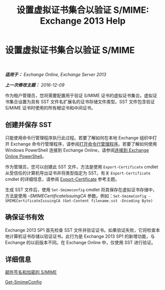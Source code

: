 ﻿---
title: '设置虚拟证书集合以验证 S/MIME: Exchange 2013 Help'
TOCTitle: 设置虚拟证书集合以验证 S/MIME
ms:assetid: 04a616e6-197c-490c-ae8c-c8d5f0f0b3dd
ms:mtpsurl: https://technet.microsoft.com/zh-cn/library/Dn626155(v=EXCHG.150)
ms:contentKeyID: 61212703
ms.date: 01/11/2018
mtps_version: v=EXCHG.150
ms.translationtype: HT
---

# 设置虚拟证书集合以验证 S/MIME

 

_**适用于：** Exchange Online, Exchange Server 2013_

_**上一次修改主题：** 2016-12-09_

作为租户管理员，您将需要配置用于验证 S/MIME 证书的虚拟证书集合。虚拟证书集合设置为具有 SST 文件名扩展名的证书存储文件类型。SST 文件包含验证 S/MIME 证书时使用的所有根证书和中间证书。

## 创建并保存 SST

只能使用命令行管理程序执行此过程。若要了解如何在本地 Exchange 组织中打开 Exchange 命令行管理程序，请参阅[打开命令行管理程序](https://technet.microsoft.com/zh-cn/library/dd638134\(v=exchg.150\))。若要了解如何使用 Windows PowerShell 连接到 Exchange Online，请参阅[连接到 Exchange Online PowerShell](https://go.microsoft.com/fwlink/p/?linkid=396554)。

作为管理员，您可以创建此 SST 文件，方法是使用 `Export-Certificate` cmdlet 从受信任的计算机导出证书并将类型指定为 SST。有关 `Export-Certificate` cmdlet 的详细信息，请参阅 [Export-Certificate](https://technet.microsoft.com/zh-cn/library/hh848628.aspx) 参考主题。

生成 SST 文件后，使用 `Set-Smimeconfig` cmdlet 将其保存在虚拟证书存储中，方法是使用 *-SMIMECertificateIssuingCA* 参数。例如：`Set-SmimeConfig -SMIMECertificateIssuingCA (Get-Content filename.sst -Encoding Byte)`

## 确保证书有效

Exchange 2013 SP1 首先检查 SST 文件并验证证书。如果验证失败，它将检查本地计算机证书存储以验证证书。此行为是 Exchange 2013 SP1 的新增功能，与 Exchange 的以前版本不同。在 Exchange Online 中，仅使用 SST 进行验证。

## 详细信息

[邮件签名和加密的 S/MIME](s-mime-for-message-signing-and-encryption-exchange-2013-help.md)

[Get-SmimeConfig](https://technet.microsoft.com/zh-cn/library/dn554257\(v=exchg.150\))

